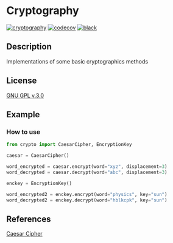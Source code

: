 # Cryptography

[![cryptography](https://github.com/jvscursulim/cryptography/actions/workflows/ci.yaml/badge.svg?branch=master)](https://github.com/jvscursulim/cryptography/actions/workflows/ci.yaml)
[![codecov](https://codecov.io/gh/jvscursulim/cryptography/branch/master/graph/badge.svg?token=Y65L2MLO25)](https://codecov.io/gh/jvscursulim/cryptography)
[![black](https://img.shields.io/badge/code%20style-black-000000.svg)](https://github.com/psf/black)

## Description

Implementations of some basic cryptographics methods

## License

[GNU GPL v.3.0](https://github.com/jvscursulim/cryptography/LICENSE)

## Example

### How to use

```python
from crypto import CaesarCipher, EncryptionKey

caesar = CaesarCipher()

word_encrypted = caesar.encrypt(word="xyz", displacement=3)
word_decrypted = caesar.decrypt(word="abc", displacement=3)

enckey = EncryptionKey()

word_encrypted2 = enckey.encrypt(word="physics", key="sun")
word_decrypted2 = enckey.decrypt(word="hblkcpk", key="sun")
```

## References

[Caesar Cipher](https://en.wikipedia.org/wiki/Caesar_cipher)
